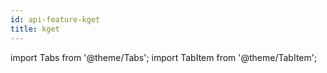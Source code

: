 ```yaml
---
id: api-feature-kget
title: kget
---
```


import Tabs from '@theme/Tabs';
import TabItem from '@theme/TabItem';
